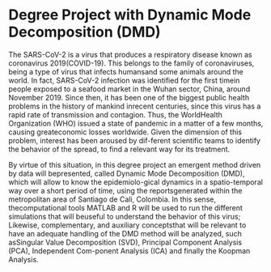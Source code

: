# Degree Project with Dynamic Mode Decomposition (DMD)

The  SARS-CoV-2  is  a  virus  that  produces  a  respiratory  disease  known  as  coronavirus  2019(COVID-19). This belongs to the family of coronaviruses, being a type of virus that infects humansand some animals around the world. In fact, SARS-CoV-2 infection was identified for the first timein people exposed to a seafood market in the Wuhan sector, China, around November 2019. Since  then,  it  has  been  one  of  the  biggest  public  health  problems  in  the  history  of  mankind  inrecent centuries, since this virus has a rapid rate of transmission and contagion. Thus, the WorldHealth Organization (WHO) issued a state of pandemic in a matter of a few months, causing greateconomic losses worldwide. Given the dimension of this problem, interest has been aroused by dif-ferent scientific teams to identify the behavior of the spread, to find a relevant way for its treatment.

By virtue of this situation, in this degree project an emergent method driven by data will bepresented, called Dynamic Mode Decomposition (DMD), which will allow to know the epidemiolo-gical  dynamics  in  a  spatio-temporal  way  over  a  short  period  of  time,  using  the  reportsgenerated within the metropolitan area of Santiago de Cali, Colombia. In this sense, thecomputational  tools  MATLAB  and  R  will  be  used  to  run  the  different  simulations  that  will  beuseful to understand the behavior of this virus; Likewise, complementary, and auxiliary conceptsthat will be relevant to have an adequate handling of the DMD method will be analyzed, such asSingular Value Decomposition (SVD), Principal Component Analysis (PCA), Independent Com-ponent Analysis (ICA) and finally the Koopman Analysis.
